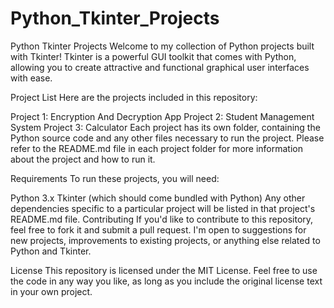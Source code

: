 # Python_Tkinter_Projects

Python Tkinter Projects
Welcome to my collection of Python projects built with Tkinter! Tkinter is a powerful GUI toolkit that comes with Python, allowing you to create attractive and functional graphical user interfaces with ease.

Project List
Here are the projects included in this repository:

Project 1: Encryption And Decryption App
Project 2: Student Management System
Project 3: Calculator
Each project has its own folder, containing the Python source code and any other files necessary to run the project. Please refer to the README.md file in each project folder for more information about the project and how to run it.

Requirements
To run these projects, you will need:

Python 3.x
Tkinter (which should come bundled with Python)
Any other dependencies specific to a particular project will be listed in that project's README.md file.
Contributing
If you'd like to contribute to this repository, feel free to fork it and submit a pull request. I'm open to suggestions for new projects, improvements to existing projects, or anything else related to Python and Tkinter.

License
This repository is licensed under the MIT License. Feel free to use the code in any way you like, as long as you include the original license text in your own project.
